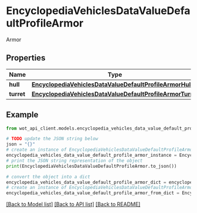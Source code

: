 # EncyclopediaVehiclesDataValueDefaultProfileArmor

Armor

## Properties

Name | Type | Description | Notes
------------ | ------------- | ------------- | -------------
**hull** | [**EncyclopediaVehiclesDataValueDefaultProfileArmorHull**](EncyclopediaVehiclesDataValueDefaultProfileArmorHull.md) |  | 
**turret** | [**EncyclopediaVehiclesDataValueDefaultProfileArmorTurret**](EncyclopediaVehiclesDataValueDefaultProfileArmorTurret.md) |  | 

## Example

```python
from wot_api_client.models.encyclopedia_vehicles_data_value_default_profile_armor import EncyclopediaVehiclesDataValueDefaultProfileArmor

# TODO update the JSON string below
json = "{}"
# create an instance of EncyclopediaVehiclesDataValueDefaultProfileArmor from a JSON string
encyclopedia_vehicles_data_value_default_profile_armor_instance = EncyclopediaVehiclesDataValueDefaultProfileArmor.from_json(json)
# print the JSON string representation of the object
print(EncyclopediaVehiclesDataValueDefaultProfileArmor.to_json())

# convert the object into a dict
encyclopedia_vehicles_data_value_default_profile_armor_dict = encyclopedia_vehicles_data_value_default_profile_armor_instance.to_dict()
# create an instance of EncyclopediaVehiclesDataValueDefaultProfileArmor from a dict
encyclopedia_vehicles_data_value_default_profile_armor_from_dict = EncyclopediaVehiclesDataValueDefaultProfileArmor.from_dict(encyclopedia_vehicles_data_value_default_profile_armor_dict)
```
[[Back to Model list]](../README.md#documentation-for-models) [[Back to API list]](../README.md#documentation-for-api-endpoints) [[Back to README]](../README.md)


